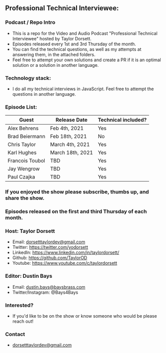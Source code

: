 ## Professional Technical Interviewee:

### Podcast / Repo Intro

- This is a repo for the Video and Audio Podcast "Professional Technical Interviewee" hosted by Taylor Dorsett.
- Episodes released every 1st and 3rd Thursday of the month.
- You can find the technical questions, as well as my attempts at answering them, in the attached folders.
- Feel free to attempt your own solutions and create a PR if it is an optimal solution or a solution in another language.

### Technology stack: 
- I do all my technical interviews in JavaScript. Feel free to attempt the questions in another language. 

### Episode List:
| Guest | Release Date | Technical included? |
|---------|--------|--------------|
| Alex Behrens | Feb 4th, 2021 | Yes |
| Brad Beiermann | Feb 18th, 2021 | No |
| Chris Taylor | March 4th, 2021 | Yes |
| Karl Hughes | March 18th, 2021 | Yes |
| Francois Toubol | TBD | Yes |
| Jay Wengrow | TBD | Yes |
| Paul Czajka | TBD | Yes |

### If you enjoyed the show please subscribe, thumbs up, and share the show. 
### Episodes released on the first and third Thursday of each month.

### Host: Taylor Dorsett
- Email: dorsetttaylordev@gmail.com
- Twitter: https://twitter.com/yodorsett
- LinkedIn: https://www.linkedin.com/in/taylordorsett/
- Github: https://github.com/TaylorOD
- Youtube: https://www.youtube.com/c/taylordorsett

### Editor: Dustin Bays
- Email: dustin.bays@baysbrass.com
- Twitter/Instagram: @Bays4Bays

### Interested?
- If you'd like to be on the show or know someone who would be please reach out!

### Contact
- dorsetttaylordev@gmail.com
